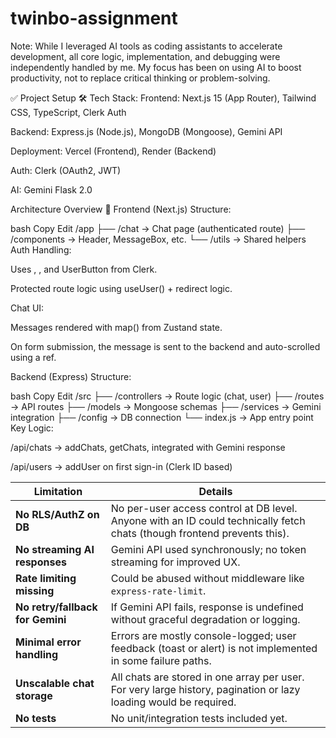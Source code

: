 # twinbo-assignment

Note: While I leveraged AI tools as coding assistants to accelerate development, all core logic, implementation, and debugging were independently handled by me. My focus has been on using AI to boost productivity, not to replace critical thinking or problem-solving.

✅ Project Setup
🛠️ Tech Stack:
Frontend: Next.js 15 (App Router), Tailwind CSS, TypeScript, Clerk Auth

Backend: Express.js (Node.js), MongoDB (Mongoose), Gemini API

Deployment: Vercel (Frontend), Render (Backend)

Auth: Clerk (OAuth2, JWT)

AI: Gemini Flask 2.0


 Architecture Overview
🔹 Frontend (Next.js)
Structure:

bash
Copy
Edit
/app
  ├── /chat        → Chat page (authenticated route)
  ├── /components  → Header, MessageBox, etc.
  └── /utils       → Shared helpers
Auth Handling:

Uses <SignedIn>, <SignedOut>, and UserButton from Clerk.

Protected route logic using useUser() + redirect logic.

Chat UI:

Messages rendered with map() from Zustand state.

On form submission, the message is sent to the backend and auto-scrolled using a ref.





Backend (Express)
Structure:

bash
Copy
Edit
/src
  ├── /controllers    → Route logic (chat, user)
  ├── /routes         → API routes
  ├── /models         → Mongoose schemas
  ├── /services       → Gemini integration
  ├── /config         → DB connection
  └── index.js        → App entry point
Key Logic:

/api/chats → addChats, getChats, integrated with Gemini response

/api/users → addUser on first sign-in (Clerk ID based)


| Limitation                       | Details                                                                                                                  |
| -------------------------------- | ------------------------------------------------------------------------------------------------------------------------ |
| **No RLS/AuthZ on DB**           | No per-user access control at DB level. Anyone with an ID could technically fetch chats (though frontend prevents this). |
| **No streaming AI responses**    | Gemini API used synchronously; no token streaming for improved UX.                                                       |
| **Rate limiting missing**        | Could be abused without middleware like `express-rate-limit`.                                                            |
| **No retry/fallback for Gemini** | If Gemini API fails, response is undefined without graceful degradation or logging.                                      |
| **Minimal error handling**       | Errors are mostly console-logged; user feedback (toast or alert) is not implemented in some failure paths.               |
| **Unscalable chat storage**      | All chats are stored in one array per user. For very large history, pagination or lazy loading would be required.        |
| **No tests**                     | No unit/integration tests included yet.                                                                                  |





